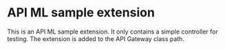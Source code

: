 # API ML sample extension

This is an API ML sample extension. It only contains a simple controller for testing.
The extension is added to the API Gateway class path.

